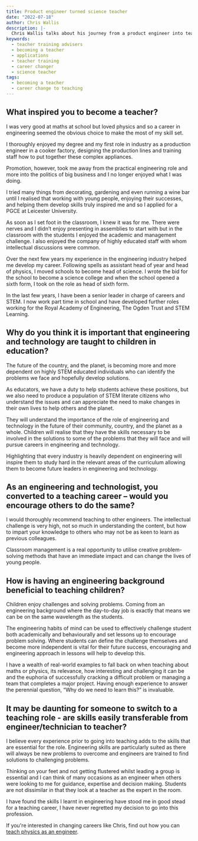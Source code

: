 ```yaml
---
title: Product engineer turned science teacher
date: "2022-07-18"
author: Chris Wallis
description: |-
  Chris Wallis talks about his journey from a product engineer into teaching.
keywords:
  - teacher training advisers
  - becoming a teacher
  - applications
  - teacher training
  - career changer
  - science teacher
tags:
  - becoming a teacher
  - career change to teaching
---
```


## What inspired you to become a teacher?

I was very good at maths at school but loved physics and so a career in engineering seemed the obvious choice to make the most of my skill set.

I thoroughly enjoyed my degree and my first role in industry as a production engineer in a cooker factory, designing the production lines and training staff how to put together these complex appliances.

Promotion, however, took me away from the practical engineering role and more into the politics of big business and I no longer enjoyed what I was doing.

I tried many things from decorating, gardening and even running a wine bar until I realised that working with young people, enjoying their successes, and helping them develop skills truly inspired me and so I applied for a PGCE at Leicester University.

As soon as I set foot in the classroom, I knew it was for me. There were nerves and I didn’t enjoy presenting in assemblies to start with but in the classroom with the students I enjoyed the academic and management challenge. I also enjoyed the company of highly educated staff with whom intellectual discussions were common.

Over the next few years my experience in the engineering industry helped me develop my career. Following spells as assistant head of year and head of physics, I moved schools to become head of science. I wrote the bid for the school to become a science college and when the school opened a sixth form, I took on the role as head of sixth form.

In the last few years, I have been a senior leader in charge of careers and STEM. I now work part time in school and have developed further roles working for the Royal Academy of Engineering, The Ogden Trust and STEM Learning.

## Why do you think it is important that engineering and technology are taught to children in education?

The future of the country, and the planet, is becoming more and more dependent on highly STEM educated individuals who can identify the problems we face and hopefully develop solutions.

As educators, we have a duty to help students achieve these positions, but we also need to produce a population of STEM literate citizens who understand the issues and can appreciate the need to make changes in their own lives to help others and the planet.

They will understand the importance of the role of engineering and technology in the future of their community, country, and the planet as a whole. Children will realise that they have the skills necessary to be involved in the solutions to some of the problems that they will face and will pursue careers in engineering and technology. 

Highlighting that every industry is heavily dependent on engineering will inspire them to study hard in the relevant areas of the curriculum allowing them to become future leaders in engineering and technology.

## As an engineering and technologist, you converted to a teaching career – would you encourage others to do the same? 

I would thoroughly recommend teaching to other engineers. The intellectual challenge is very high, not so much in understanding the content, but how to impart your knowledge to others who may not be as keen to learn as previous colleagues.

Classroom management is a real opportunity to utilise creative problem-solving methods that have an immediate impact and can change the lives of young people.

## How is having an engineering background beneficial to teaching children? 

Children enjoy challenges and solving problems. Coming from an engineering background where the day-to-day job is exactly that means we can be on the same wavelength as the students.

The engineering habits of mind can be used to effectively challenge student both academically and behaviourally and set lessons up to encourage problem solving. Where students can define the challenge themselves and become more independent is vital for their future success, encouraging and engineering approach in lessons will help to develop this.

I have a wealth of real-world examples to fall back on when teaching about maths or physics, its relevance, how interesting and challenging it can be and the euphoria of successfully cracking a difficult problem or managing a team that completes a major project. Having enough experience to answer the perennial question, “Why do we need to learn this?” is invaluable.

## It may be daunting for someone to switch to a teaching role - are skills easily transferable from engineer/technician to teacher? 

I believe every experience prior to going into teaching adds to the skills that are essential for the role. Engineering skills are particularly suited as there will always be new problems to overcome and engineers are trained to find solutions to challenging problems.

Thinking on your feet and not getting flustered whilst leading a group is essential and I can think of many occasions as an engineer when others were looking to me for guidance, expertise and decision making. Students are not dissimilar in that they look at a teacher as the expert in the room.

I have found the skills I learnt in engineering have stood me in good stead for a teaching career, I have never regretted my decision to go into this profession.

If you're interested in changing careers like Chris, find out how you can [teach physics as an engineer](/subjects/engineers-teach-physics).
